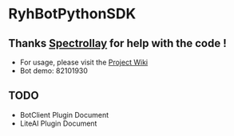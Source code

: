 # RyhBotPythonSDK

## Thanks [Spectrollay](https://github.com/spectrollay) for help with the code !

- For usage, please visit the [Project Wiki](https://github.com/runoneall/RyhBotPythonSDK/wiki)
- Bot demo: 82101930

## TODO

- BotClient Plugin Document
- LiteAI Plugin Document